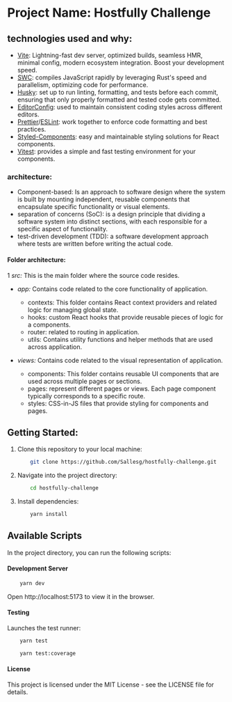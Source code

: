 # Project Name: Hostfully Challenge

## technologies used and why:

- [Vite](https://vitejs.dev/guide/): Lightning-fast dev server, optimized builds, seamless HMR, minimal config, modern ecosystem integration. Boost your development speed.
- [SWC](https://swc.rs/): compiles JavaScript rapidly by leveraging Rust's speed and parallelism, optimizing code for performance.
- [Husky](https://typicode.github.io/husky/get-started.html): set up to run linting, formatting, and tests before each commit, ensuring that only properly formatted and tested code gets committed.
- [EditorConfig](https://editorconfig.org/): used to maintain consistent coding styles across different editors.
- [Prettier](https://prettier.io/)/[ESLint](https://eslint.org/): work together to enforce code formatting and best practices.
- [Styled-Components](https://styled-components.com/): easy and maintainable styling solutions for React components.
- [Vitest](https://vitest.dev/guide/): provides a simple and fast testing environment for your components.

### architecture:

- Component-based: Is an approach to software design where the system is built by mounting independent, reusable components that encapsulate specific functionality or visual elements.
- separation of concerns (SoC): is a design principle that dividing a software system into distinct sections, with each responsible for a specific aspect of functionality.
- test-driven development (TDD): a software development approach where tests are written before writing the actual code.

#### Folder architecture:

1 _src:_ This is the main folder where the source code resides.

- _app:_ Contains code related to the core functionality of application.

  - contexts: This folder contains React context providers and related logic for managing global state.
  - hooks: custom React hooks that provide reusable pieces of logic for a components.
  - router: related to routing in application.
  - utils: Contains utility functions and helper methods that are used across application.

- _views:_ Contains code related to the visual representation of application.
  - components: This folder contains reusable UI components that are used across multiple pages or sections.
  - pages: represent different pages or views. Each page component typically corresponds to a specific route.
  - styles: CSS-in-JS files that provide styling for components and pages.

## Getting Started:

1. Clone this repository to your local machine:

   ```bash
       git clone https://github.com/Sallesg/hostfully-challenge.git
   ```

2. Navigate into the project directory:

   ```bash
       cd hostfully-challenge
   ```

3. Install dependencies:

   ```bash
       yarn install
   ```

## Available Scripts

In the project directory, you can run the following scripts:

#### Development Server

```bash
    yarn dev
```

Open http://localhost:5173 to view it in the browser.

#### Testing

Launches the test runner:

```bash
    yarn test
```

```bash
    yarn test:coverage
```

#### License

This project is licensed under the MIT License - see the LICENSE file for details.

